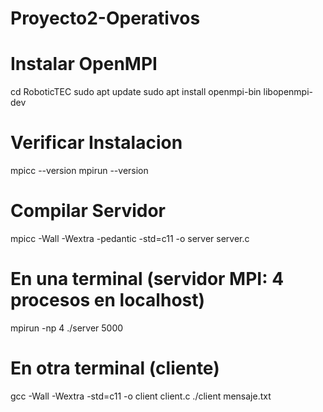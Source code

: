 # Proyecto2-Operativos



# Instalar OpenMPI
cd RoboticTEC
sudo apt update
sudo apt install openmpi-bin libopenmpi-dev

# Verificar Instalacion
mpicc --version
mpirun --version

# Compilar Servidor
mpicc -Wall -Wextra -pedantic -std=c11 -o server server.c

# En una terminal (servidor MPI: 4 procesos en localhost)
mpirun -np 4 ./server 5000

# En otra terminal (cliente)
gcc -Wall -Wextra -std=c11 -o client client.c
./client mensaje.txt

